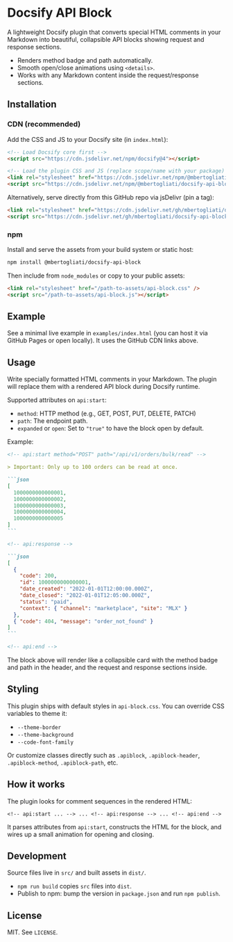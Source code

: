 # Docsify API Block

A lightweight Docsify plugin that converts special HTML comments in your Markdown into beautiful, collapsible API blocks showing request and response sections.

- Renders method badge and path automatically.
- Smooth open/close animations using `<details>`.
- Works with any Markdown content inside the request/response sections.

## Installation

### CDN (recommended)
Add the CSS and JS to your Docsify site (in `index.html`):

```html
<!-- Load Docsify core first -->
<script src="https://cdn.jsdelivr.net/npm/docsify@4"></script>

<!-- Load the plugin CSS and JS (replace scope/name with your package) -->
<link rel="stylesheet" href="https://cdn.jsdelivr.net/npm/@mbertogliati/docsify-api-block@0.1.0/dist/api-block.css" />
<script src="https://cdn.jsdelivr.net/npm/@mbertogliati/docsify-api-block@0.1.0/dist/api-block.js"></script>
```

Alternatively, serve directly from this GitHub repo via jsDelivr (pin a tag):

```html
<link rel="stylesheet" href="https://cdn.jsdelivr.net/gh/mbertogliati/docsify-api-block@v0.1.0/dist/api-block.css" />
<script src="https://cdn.jsdelivr.net/gh/mbertogliati/docsify-api-block@v0.1.0/dist/api-block.js"></script>
```

### npm
Install and serve the assets from your build system or static host:

```bash
npm install @mbertogliati/docsify-api-block
```

Then include from `node_modules` or copy to your public assets:

```html
<link rel="stylesheet" href="/path-to-assets/api-block.css" />
<script src="/path-to-assets/api-block.js"></script>
```

## Example
See a minimal live example in `examples/index.html` (you can host it via GitHub Pages or open locally). It uses the GitHub CDN links above.

## Usage
Write specially formatted HTML comments in your Markdown. The plugin will replace them with a rendered API block during Docsify runtime.

Supported attributes on `api:start`:

- `method`: HTTP method (e.g., GET, POST, PUT, DELETE, PATCH)
- `path`: The endpoint path.
- `expanded` or `open`: Set to `"true"` to have the block open by default.

Example:

````markdown
<!-- api:start method="POST" path="/api/v1/orders/bulk/read" -->

> Important: Only up to 100 orders can be read at once.

```json
[
  1000000000000001,
  1000000000000002,
  1000000000000003,
  1000000000000004,
  1000000000000005
]
```

<!-- api:response -->

```json
[
  {
    "code": 200,
    "id": 1000000000000001,
    "date_created": "2022-01-01T12:00:00.000Z",
    "date_closed": "2022-01-01T12:05:00.000Z",
    "status": "paid",
    "context": { "channel": "marketplace", "site": "MLX" }
  },
  { "code": 404, "message": "order_not_found" }
]
```

<!-- api:end -->
````

The block above will render like a collapsible card with the method badge and path in the header, and the request and response sections inside.

## Styling
This plugin ships with default styles in `api-block.css`. You can override CSS variables to theme it:

- `--theme-border`
- `--theme-background`
- `--code-font-family`

Or customize classes directly such as `.apiblock`, `.apiblock-header`, `.apiblock-method`, `.apiblock-path`, etc.

## How it works
The plugin looks for comment sequences in the rendered HTML:

```
<!-- api:start ... --> ... <!-- api:response --> ... <!-- api:end -->
```

It parses attributes from `api:start`, constructs the HTML for the block, and wires up a small animation for opening and closing.

## Development
Source files live in `src/` and built assets in `dist/`.

- `npm run build` copies `src` files into `dist`.
- Publish to npm: bump the version in `package.json` and run `npm publish`.

## License
MIT. See `LICENSE`.
